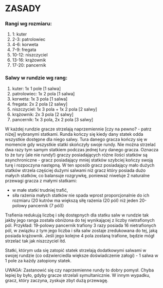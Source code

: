 # ZASADY

### Rangi wg rozmiaru:

1. 1:       kuter
2. 2-3:     patrolowiec
3. 4-6:     korweta
4. 7-9:     fregata
5. 10-12:   niszczyciel
6. 13-16:   krążownik
7. 17-20:   pancernik

### Salwy w rundzie wg rang:

1. kuter: 1x 1 pole [1 salwa]
2. patrolowiec: 1x 2 pola [1 salwa]
3. korweta: 1x 3 pola [1 salwa]
4. fregata: 2x 2 pola [2 salwy]
5. niszczyciel: 1x 3 pola + 1x 2 pola [2 salwy]
6. krążownik: 2x 3 pola [2 salwy]
7. pancernik: 1x 3 pola, 2x 2 pola [3 salwy]

W każdej rundzie gracze strzelają naprzemiennie [czy na pewno? - patrz niżej] wybranymi statkami. Runda kończy się kiedy dany statek odda wszystkie dostępne dla niego salwy. Tura danego gracza kończy się w momencie gdy wszystkie statki skończyły swoje rundy. Nie można strzelać dwa razy tym samym statkiem podczas jednej tury danego gracza. Oznacza to że tury (ale nie rundy!) graczy posiadających różne ilości statków są asynchroniczne - gracz posiadający mniej statków szybciej kończy swoją turę i rozpoczyna następną. W ten sposób gracz posiadający mało dużych statków strzela częściej dużymi salwami niż gracz który posiada dużo małych statków, co balansuje rozgrywkę, ponieważ niweluje 2 naturalne przewagi gracza z małymi statkami:
- w małe statki trudniej trafić,
- siła rażenia małych statków nie spada wprost proporcjonalnie do ich rozmiaru (20 kutrów ma większą siłę rażenia (20 pól) niż jeden 20-polowy pancernik (7 pól))

Trafienia redukują liczbę i siłę dostępnych dla statku salw w rundzie tak jakby jego ranga została obniżona do tej wynikającej z liczby nietrafionych pól. Przykład: 19-polowy pancernik trafiony 3 razy posiada 16 nietrafionych pól, w związku z tym jego liczba i siła salw zostaje zredukowana do tej, jaką posiada krążownik. Jeśli jego kolejne 4 pola zostaną trafione, będzie mógł strzelać tak jak niszczyciel itd.

Statki, którym uda się zatopić statek strzelają dodatkowymi salwami w swojej rundzie (co odzwierciedla większe doświadczenie załogi) - 1 salwa w 1 pole za każdy zatopiony statek.

UWAGA: Zastanowić się czy naprzemienne rundy to dobry pomysł. Chyba lepiej by było, gdyby gracze strzelali symultanicznie. W innym wypadku, gracz, który zaczyna, zyskuje zbyt dużą przewagę.
